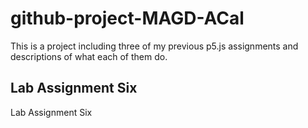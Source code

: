 # github-project-MAGD-ACal

This is a project including three of my previous p5.js assignments and descriptions of what each of them do.

## Lab Assignment Six

Lab Assignment Six 
